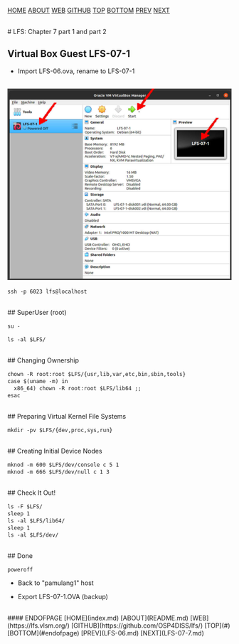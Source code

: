 ---
---

[HOME](index.md)
[ABOUT](README.md)
[WEB](https://lfs.vlsm.org/)
[GITHUB](https://github.com/OSP4DISS/lfs/)
[TOP](#)
[BOTTOM](#endofpage)
[PREV](LFS-06.md)
[NEXT](LFS-07-7.md)

<br>
# LFS: Chapter 7 part 1 and part 2

## Virtual Box Guest LFS-07-1

* Import LFS-06.ova, rename to LFS-07-1

<br>
<img src="pictures/LFS-A43.jpg" width="960">

```
ssh -p 6023 lfs@localhost

```

<br>
## SuperUser (root)

```
su -

```

```
ls -al $LFS/

```

<br>
## Changing Ownership

```
chown -R root:root $LFS/{usr,lib,var,etc,bin,sbin,tools}
case $(uname -m) in
  x86_64) chown -R root:root $LFS/lib64 ;;
esac

```

<br>
## Preparing Virtual Kernel File Systems

```
mkdir -pv $LFS/{dev,proc,sys,run}

```

<br>
## Creating Initial Device Nodes

```
mknod -m 600 $LFS/dev/console c 5 1
mknod -m 666 $LFS/dev/null c 1 3

```

<br>
## Check It Out!

```
ls -F $LFS/
sleep 1
ls -al $LFS/lib64/
sleep 1
ls -al $LFS/dev/

```

<br>
## Done

```
poweroff

```

* Back to "pamulang1" host

* Export LFS-07-1.OVA (backup)

<br>
#### ENDOFPAGE
[HOME](index.md)
[ABOUT](README.md)
[WEB](https://lfs.vlsm.org/)
[GITHUB](https://github.com/OSP4DISS/lfs/)
[TOP](#)
[BOTTOM](#endofpage)
[PREV](LFS-06.md)
[NEXT](LFS-07-7.md)
<br>

